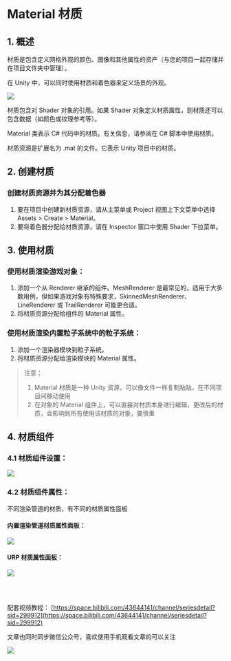 # Material 材质

## 1. 概述

材质是包含定义网格外观的颜色、图像和其他属性的资产（与您的项目一起存储并在项目文件夹中管理）。

在 Unity 中，可以同时使用材质和着色器来定义场景的外观。

![](../imgs/Inspector-MaterialSimple.png)

材质包含对 Shader 对象的引用。如果 Shader 对象定义材质属性，则材质还可以包含数据（如颜色或纹理参考等）。

Material 类表示 C# 代码中的材质。有关信息，请参阅在 C# 脚本中使用材质。

材质资源是扩展名为 .mat 的文件。它表示 Unity 项目中的材质。

## 2. 创建材质

### 创建材质资源并为其分配着色器

1. 要在项目中创建新材质资源，请从主菜单或 Project 视图上下文菜单中选择 Assets > Create > Material。
2. 要将着色器分配给材质资源，请在 Inspector 窗口中使用 Shader 下拉菜单。

## 3. 使用材质

### 使用材质渲染游戏对象：

1. 添加一个从 Renderer 继承的组件。MeshRenderer 是最常见的，适用于大多数用例，但如果游戏对象有特殊要求，SkinnedMeshRenderer、LineRenderer 或 TrailRenderer 可能更合适。
2. 将材质资源分配给组件的 Material 属性。

### 使用材质渲染内置粒子系统中的粒子系统：

1. 添加一个渲染器模块到粒子系统。
2. 将材质资源分配给渲染模块的 Material 属性。

> 注意：
>
> 1. Material 材质是一种 Unity 资源，可以像文件一样复制粘贴，在不同项目间移动使用
> 2. 在对象的 Material 组件上，可以直接对材质本身进行编辑，更改后的材质，会影响到所有使用该材质的对象，要慎重

## 4. 材质组件

### 4.1 材质组件设置：

![](../imgs/material_setting.png)

### 4.2 材质组件属性：

不同渲染管道的材质，有不同的材质属性面板

#### 内置渲染管道材质属性面板：

![](../imgs/stand_material_inspector.png)

#### URP 材质属性面板：

![](../imgs/urp_material_inspector.png)

</br>
</hr>
</br>

配套视频教程：
[https://space.bilibili.com/43644141/channel/seriesdetail?sid=299912](https://space.bilibili.com/43644141/channel/seriesdetail?sid=299912)

文章也同时同步微信公众号，喜欢使用手机观看文章的可以关注

![](../imgs/微信公众号二维码.jpg)
